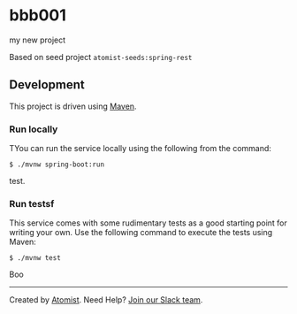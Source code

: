 # bbb001
my new project

Based on seed project `atomist-seeds:spring-rest`

## Development

This project is driven using [Maven][mvn].

[mvn]: https://maven.apache.org/ (Maven)

### Run locally

TYou can run the service locally using the following from the command:

```
$ ./mvnw spring-boot:run
```
test.
### Run testsf

This service comes with some rudimentary tests as a good starting
point for writing your own.  Use the following command to execute the
tests using Maven:

```
$ ./mvnw test
```

Boo

---

Created by [Atomist][atomist].
Need Help?  [Join our Slack team][slack].

[atomist]: https://www.atomist.com/ (Atomist - How Teams De.liver Software)
[slack]: https://join.atomist.com/ (Atomist Community Slack Workspace)
